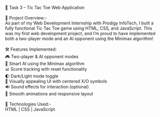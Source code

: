 📁 Task 3 – Tic Tac Toe Web Application
<br> <br>
🚀 Project Overview:-
<br>
As part of my Web Development Internship with Prodigy InfoTech, I built a fully functional Tic Tac Toe game using HTML, CSS, and JavaScript. This was my first web development project, and I’m proud to have implemented both a two-player mode and an AI opponent using the Minimax algorithm!
<br><br>
🛠️ Features Implemented:
<br>
🎮 Two-player & AI opponent modes
<br>
🧠 Smart AI using the Minimax algorithm
<br>
📊 Score tracking with reset functionality
<br>
🌓 Dark/Light mode toggle
<br>
🎨 Visually appealing UI with centered X/O symbols
<br>
🔊 Sound effects for interaction (optional)
<br>
🎉 Smooth animations and responsive layout
<br> <br> 
📂 Technologies Used:-
<br>
HTML | CSS | JavaScript
